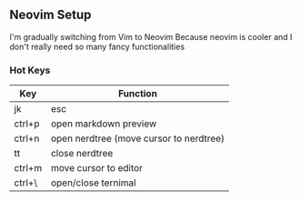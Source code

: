 ## Neovim Setup
I'm gradually switching from Vim to Neovim
Because neovim is cooler and I don't really need so many fancy functionalities 

### Hot Keys

Key | Function 
--- | --------
jk  | esc
ctrl+p | open markdown preview
ctrl+n | open nerdtree (move cursor to nerdtree)
tt     | close nerdtree
ctrl+m | move cursor to editor
ctrl+\ | open/close ternimal








